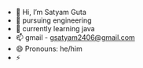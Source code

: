 - 👋 Hi, I’m Satyam Guta
- 👀 pursuing engineering 
- 🌱 currently learning java 
- 📫 gmail - gsatyam2406@gmail.com
- 😄 Pronouns: he/him
- ⚡   

<!---
gsatyam2406/gsatyam2406 is a ✨ special ✨ repository because its `README.md` (this file) appears on your GitHub profile.
You can click the Preview link to take a look at your changes.
--->
